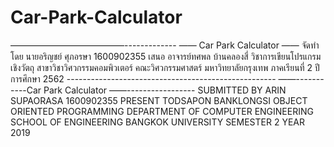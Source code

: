 # Car-Park-Calculator
—————————————------------- —— Car Park Calculator —— จัดทำโดย นายอริญชย์ ศุภอรษา 1600902355 เสนอ อาจารย์ทศพล บ้านคลองสี่ วิชาการเขียนโปรแกรมเชิงวัตถุ สาขาวิชาวิศวกรรมคอมพิวเตอร์ คณะวิศวกรรมศาสตร์ มหาวิทยาลัยกรุงเทพ ภาคเรียนที่ 2 ปีการศึกษา 2562 ---------------------------------------------------- ——-----------Car Park Calculator ——----------------- SUBMITTED BY ARIN SUPAORASA 1600902355 PRESENT TODSAPON BANKLONGSI OBJECT ORIENTED PROGRAMMING DEPARTMENT OF COMPUTER ENGINEERING SCHOOL OF ENGINEERING BANGKOK UNIVERSITY SEMESTER 2 YEAR 2019
